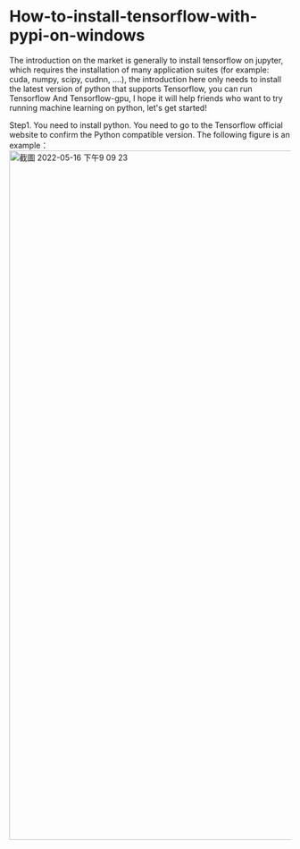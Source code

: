 # How-to-install-tensorflow-with-pypi-on-windows
The introduction on the market is generally to install tensorflow on jupyter, which requires the installation of many application suites (for example: cuda, numpy, scipy, cudnn, ....), the introduction here only needs to install the latest version of python that supports Tensorflow, you can run Tensorflow And Tensorflow-gpu, I hope it will help friends who want to try running machine learning on python, let's get started!


Step1. You need to install python.
    You need to go to the Tensorflow official website to confirm the Python compatible version. The following figure is an example：
    <img width="1233" alt="截圖 2022-05-16 下午9 09 23" src="https://user-images.githubusercontent.com/97797926/168599772-370d8fcc-a079-474e-be0e-bf3f1064a4b5.png">
